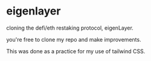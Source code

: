 # eigenlayer
cloning the defi/eth restaking protocol,  eigenLayer.

you're free to clone my repo and make improvements.

This was done as a practice for my use of tailwind CSS.
